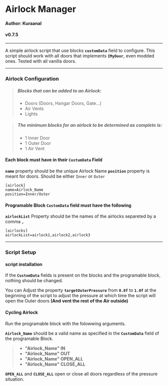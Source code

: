 # Airlock Manager 

#### Author: Kuraanal
#### v0.7.5

***

A simple airlock script that use blocks **`customData`** field to configure.
This script should work with all doors that implements **`IMyDoor`**, even modded ones. Tested with all vanilla doors.
***
### Airlock Configuration

> ##### Blocks that can be added to an Airlock:
> - Doors (Doors, Hangar Doors, Gate...)
> - Air Vents
> - Lights

> ##### The minimum blocks for an airlock to be determined as complete is:
> - 1 Inner Door
> - 1 Outer Door
> - 1 Air Vent

#### Each block must have in their `CustumData` Field

**`name`** property should be the unique Airlock Name
**`position`** property is meant for doors. Should be either `Inner` or `Outer`

	[airlock]
	name=Airlock_Name
	position=Inner/Outer

#### Programable Block `CustomData` field must have the following

**`airlockList`** Property should be the names of the airlocks separeted by a comma **`,`** 

	[airlocks]
	airlockList=airlock1,airlock2,airlock3
***
### Script Setup

#### script installation
If the **`CustomData`** fields is present on the blocks and the programable block, nothing should be changed.

You can Adjust the property **`targetOuterPressure`** from **`0.0f`** to **`1.0f`** at the beginning of the script to adjust the pressure at which time the script will open the Outer doors **(And vent the rest of the Air outside)**

#### Cycling Airlock
Run the programable block with the folowwing arguments.

**`Airlock_Name`** should be a valid name as specified in the **`CustomData`** field of the programable Block.

>- **"Airlock_Name" IN**
>- **"Airlock_Name" OUT**
>- **"Airlock_Name" OPEN_ALL**
>- **"Airlock_Name" CLOSE_ALL**

**`OPEN_ALL`** and **`CLOSE_ALL`** open or close all doors regardless of the pressure situation.